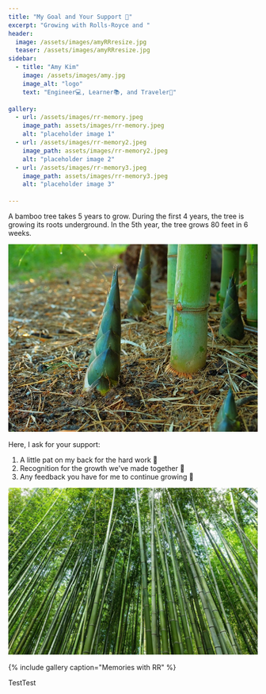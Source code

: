 ```yaml
---
title: "My Goal and Your Support 🧭"
excerpt: "Growing with Rolls-Royce and "
header:
  image: /assets/images/amyRRresize.jpg 
  teaser: /assets/images/amyRRresize.jpg
sidebar:
  - title: "Amy Kim"
    image: /assets/images/amy.jpg
    image_alt: "logo"
    text: "Engineer💻, Learner📚, and Traveler🛬️"

gallery:
  - url: /assets/images/rr-memory.jpeg
    image_path: assets/images/rr-memory.jpeg
    alt: "placeholder image 1"
  - url: /assets/images/rr-memory2.jpeg
    image_path: assets/images/rr-memory2.jpeg
    alt: "placeholder image 2"
  - url: /assets/images/rr-memory3.jpeg
    image_path: assets/images/rr-memory3.jpeg
    alt: "placeholder image 3"

---
```


A bamboo tree takes 5 years to grow. During the first 4 years, the tree is growing its roots underground. In the 5th year, the tree grows 80 feet in 6 weeks.

<p align="center">
  <img src="/assets/images/babybamboo.png" width="600">          
</p>

Here, I ask for your support:
1. A little pat on my back for the hard work 🫡
2. Recognition for the growth we've made together 🥇
3. Any feedback you have for me to continue growing 🪽

<p align="center">
<img src="/assets/images/bamboo.png" width="600">
</p>


{% include gallery caption="Memories with RR" %}

TestTest